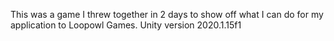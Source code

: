 This was a game I threw together in 2 days to show off what I can do for my application to Loopowl Games.
Unity version 2020.1.15f1
